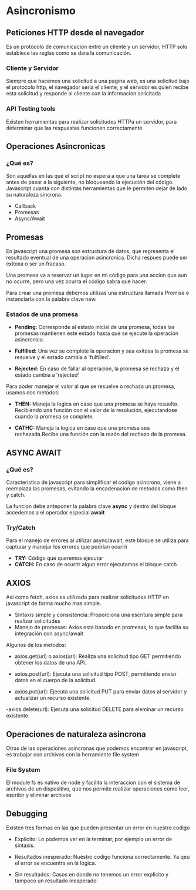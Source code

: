 # Asincronismo

## Peticiones HTTP desde el navegador
Es un protocolo de comunicacion entre un cliente y un servidor, HTTP solo establece las reglas como se dara la comunicación.

### Cliente y Servidor
Siempre que hacemos una solicitud a una pagina web, es una solicitud bajo el protocolo http, el navegador seria el cliente, y el servidor es quien recibe esta solicitud y responde al cliente con la informacion solicitada

### API Testing tools
Existen herramientas para realizar solicitudes HTTPa un servidor, para determinar que las respuestas funcionen correctamente

## Operaciones Asincronicas

### ¿Qué es?
Son aquellas en las que el script no espera a que una tarea se complete antes de pasar a la siguiente, no bloqueando la ejecución del código.
Javascript cuanta con distintas herramientas que le permiten dejar de lado su naturaleza sincrona.
- Callback
- Promesas
- Async/Await

## Promesas

En javascript una promesa son estructura de datos, que representa el resultado eventual de una operacion asincronica. Dicha respues puede ser exitoxa o ser un fracaso.

Una promesa va a reservar un lugar en mi código para una accion que aun no ocurre, pero una vez ocurra el código sabra que hacer.

Para crear una promesa debemos utilizas una estructura llamada Promise e instanciarla con la palabra clave new.

### Estados de una promesa
- **Pending:** Corresponde al estado inicial de una promesa, todas las promesas mantienen este estado hasta que se ejecute la operación asincronica.

- **Fulfilled:** Una vez se complete la operacion y sea exitosa la promesa se resuelve y el estado cambia a 'fulfilled'.

- **Rejected:** En caso de fallar al operacion, la promesa se rechaza y el estado cambia a 'rejected'

Para poder manejar el valor al que se resuelve o rechaza un promesa, usamos dos metodos:

- **THEN:** Maneja la logica en caso que una promesa se haya resuelto. Recibiendo una función con el valor de la resolución, ejecutandose cuando la promesa se complete.

- **CATHC:** Maneja la logica en caso que una promesa sea rechazada.Recibe una función con la razón del rechazo de la promesa.

## ASYNC AWAIT

### ¿Qué es?
Caracteristica de javascript para simplificar el código asincrono, viene a reemplaza las promesas, evitando la encadenacion de metodos como then y catch.

La funcion debe anteponer la palabra clave **async** y dentro del bloque accedemos a el operador especial **await**

### Try/Catch
Para el manejo de errores al utilizar async/await, este bloque se utiliza para capturar y manejar los errores que podrian ocurrir
- **TRY:** Código que queremos ejecutar
- **CATCH:** En caso de ocurrir algun error ejecutamos el bloque catch

## AXIOS

Asi como fetch, axios es utilizado para realizar solicitudes HTTP en javascript de forma mucho mas simple.

- Sintaxis simple y consistencia: Proporciona una escritura simple para realizar solicitudes
- Manejo de promesas: Axios esta basodo en promesas, lo que facilita su integración con async/await

Algunos de los metodos:
- axios.get(url) o axios(url): Realiza una solicitud tipo GET permitiendo obtener los datos de una API.

- axios.post(url): Ejecuta una solicitud tipo POST, permitiendo enviar datos en el cuerpo de la solicitud.

- axios.put(url): Ejecuta una solicitud PUT para enviar datos al servidor y actualizar un recurso existente.

-axios.delete(url): Ejecuta una solicitud DELETE para eleminar un recurso existente

## Operaciones de naturaleza asincrona

Otras de las operaciones asincronas que podemos encontrar en javascript, es trabajar con archivos con la herramiente file system

### File System
El module fs es nativo de node y facilita la interaccion con el sistema de archivos de un dispositivo, que nos permite realizar operaciones como leer, escribir y eliminar archivos


## Debugging

Existen tres formas en las que pueden presentar un error en nuestro codigo

- Explicito: Lo podemos ver en la terminar, por ejemplo un error de sintaxis.

- Resultados inesperado: Nuestro codigo funciona correctamente. Ya qeu el error se encuentra en la lógica.

- Sin resultados: Casos en donde no tenemos un error explicito y tampoco un resultado inesperado